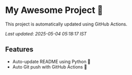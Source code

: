 # My Awesome Project 🚀

This project is automatically updated using GitHub Actions.

_Last updated: 2025-05-04 05:18:17 IST_

## Features
- Auto-update README using Python 🐍
- Auto Git push with GitHub Actions 🤖

